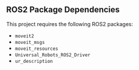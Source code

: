 ## ROS2 Package Dependencies

This project requires the following ROS2 packages:

- `moveit2`
- `moveit_msgs`
- `moveit_resources`
- `Universal_Robots_ROS2_Driver`
- `ur_description`
